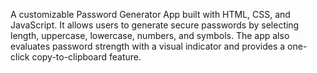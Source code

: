A customizable Password Generator App built with HTML, CSS, and JavaScript. It allows users to generate secure passwords by selecting length, uppercase, lowercase, numbers, and symbols. The app also evaluates password strength with a visual indicator and provides a one-click copy-to-clipboard feature.
